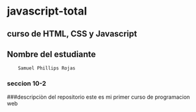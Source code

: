 # javascript-total
## curso de HTML, CSS y Javascript
## Nombre del estudiante
        Samuel Phillips Rojas
### seccion 10-2
###descripciòn del repositorio
este es mi primer curso de programacion web